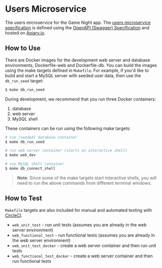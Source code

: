 # Users Microservice

The users microservice for the Game Night app. The [users microservice specification](http://docs.s3users.apiary.io/#) is defined using the [OpenAPI (Swagger) Specification](https://swagger.io/specification/) and hosted on [Apiary.io](https://apiary.io).

## How to Use

There are Docker images for the development web server and database environments, Dockerfile-web and Dockerfile-db. You can build the images using the make targets defined in `Makefile`. For example, if you'd like to build and start a MySQL server with seeded user data, then use the `db_run_seed` target:

```bash
$ make db_run_seed
```

During development, we recommend that you run three Docker containers:

1. database
2. web server
3. MySQL shell

These containers can be run using the following make targets:

```bash
# run (seeded) database container
$ make db_run_seed

# run web server container (starts an interactive shell)
$ make web_dev

# run MySQL shell container
$ make db_connect_shell
```

> **Note**: Since some of the make targets start interactive shells, you will need to run the above commands from different terminal windows.

## How to Test

`Makefile` targets are also included for manual and automated testing with [CircleCI](https://circleci.com).

- `web_unit_test` - run unit tests (assumes you are already in the web server environment)
- `web_functional_test` - run functional tests (assumes you are already in the web server environment)
- `web_unit_test_docker` - create a web server container and then run unit tests
- `web_functional_test_docker` - create a web server container and then run functional tests
